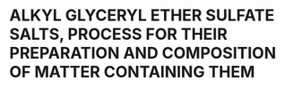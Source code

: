 # ALKYL GLYCERYL ETHER SULFATE SALTS, PROCESS FOR THEIR PREPARATION AND COMPOSITION OF MATTER CONTAINING THEM